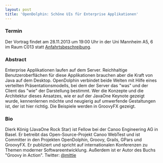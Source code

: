 ```yaml
---
layout: post
title: 'OpenDolphin: Schöne UIs für Enterprise Applikationen'
---
```


### Termin

Der Vortrag findet am 28.11.2013 um 19:00 Uhr in der Uni Mannheim A5, 6 im Raum C013 statt [Anfahrtsbeschreibung](/getting-there).

### Abstract

Enterprise Applikationen laufen auf dem Server. Reichhaltige Benutzeroberflächen für diese Applikationen brauchen aber die Kraft von Java auf dem Desktop. OpenDolphin verbindet beide Welten mit Hilfe eines verteilten Präsentationsmodells, bei dem der Server das "was" und der Client das "wie" der Darstellung bestimmt. Wer die Konzepte und die Architektur dieses Ansatzes, wie er auf der JavaOne Keynote gezeigt wurde, kennenlernen möchte und neugierig auf umwerfende Gestaltungen ist, der ist hier richtig. Die Beispiele werden in GroovyFX gezeigt.

### Bio

Dierk König (JavaOne Rock Star) ist Fellow bei der Canoo Engineering AG in Basel. Er betreibt das Open-Source-Projekt Canoo WebTest und ist Committer in den Projekten OpenDolphin, Groovy, Grails, GPars und GroovyFX. Er publiziert und spricht auf internationalen Konferenzen zu Themen moderner Softwareentwicklung. Außerdem ist er Autor des Buchs "Groovy in Action". Twitter: [@mittie](https://twitter.com/mittie)

